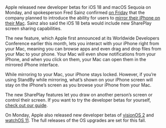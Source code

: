 Apple released new developer betas for iOS 18 and macOS Sequoia on Monday, and spokesperson Fred Sainz confirmed [on Friday](/2024/6/21/24183251/apple-eu-delay-ai-screen-mirroring-shareplay-dma) that the company planned to introduce the ability for users to [mirror their iPhone on their Mac](/2024/6/10/24170586/macos-15-mac-apple-ai-wwdc-2024#:~:text=The%20Mac%20is%20also%20getting%20iPhone%20mirroring%2C). Sainz also said the iOS 18 beta would include new SharePlay screen sharing capabilities.

The new feature, which Apple first announced at its Worldwide Developers Conference earlier this month, lets you interact with your iPhone right from your Mac, meaning you can browse apps and even drag and drop files from your Mac to your phone. Your Mac will even show notifications from your iPhone, and when you click on them, your Mac can open them in the mirrored iPhone interface.

While mirroring to your Mac, your iPhone stays locked. However, if you’re using StandBy while mirroring, what’s shown on your iPhone screen will stay on the iPhone’s screen as you browse your iPhone from your Mac.

The new SharePlay features let you draw on another person’s screen or control their screen. If you want to try the developer betas for yourself, [check out our guide](/24175976/ios-18-developer-public-betas-install-how-to).

On Monday, Apple also released new developer betas of [visionOS 2](/2024/6/10/24171950/apple-vision-pro-wwdc-2024-visionos-2-first-party-native-apps) and [watchOS 11](/2024/6/10/24170653/apple-watch-watchos-11-features-updates-wwdc). The full releases of the OS upgrades are set for this fall.
